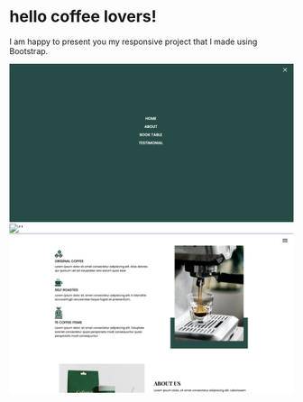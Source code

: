 # hello coffee lovers!

I am happy to present you my responsive project that I made using Bootstrap.

![''](readmePhoto.png)
![''](readmePhoto2.png)
![''](readmePhoto3.png)